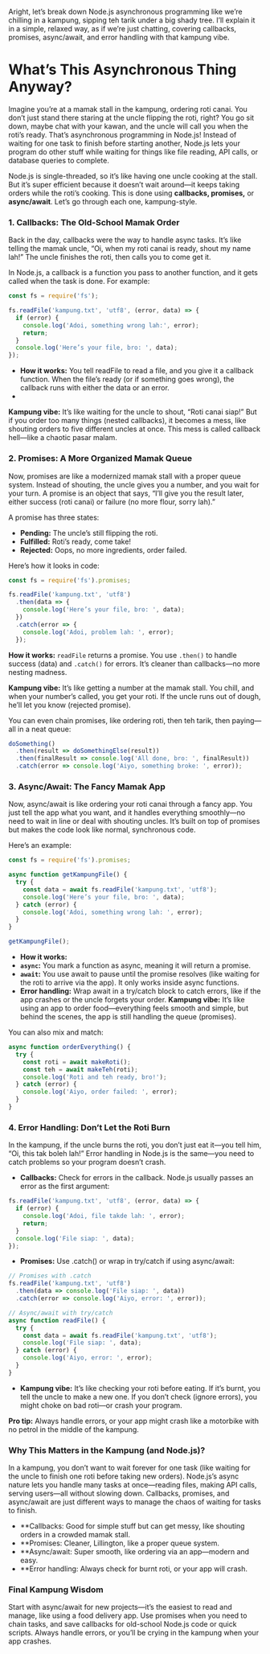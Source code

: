Aright, let’s break down Node.js asynchronous programming like we’re chilling in a kampung, sipping teh tarik under a big shady tree. I’ll explain it in a simple, relaxed way, as if we’re just chatting, covering callbacks, promises, async/await, and error handling with that kampung vibe.

# What’s This Asynchronous Thing Anyway?
Imagine you’re at a mamak stall in the kampung, ordering roti canai. You don’t just stand there staring at the uncle flipping the roti, right? You go sit down, maybe chat with your kawan, and the uncle will call you when the roti’s ready. That’s asynchronous programming in Node.js! Instead of waiting for one task to finish before starting another, Node.js lets your program do other stuff while waiting for things like file reading, API calls, or database queries to complete.

Node.js is single-threaded, so it’s like having one uncle cooking at the stall. But it’s super efficient because it doesn’t wait around—it keeps taking orders while the roti’s cooking. This is done using **callbacks, promises,** or **async/await**. Let’s go through each one, kampung-style.

### 1. Callbacks: The Old-School Mamak Order

Back in the day, callbacks were the way to handle async tasks. It’s like telling the mamak uncle, “Oi, when my roti canai is ready, shout my name lah!” The uncle finishes the roti, then calls you to come get it.

In Node.js, a callback is a function you pass to another function, and it gets called when the task is done. For example:

```javascript
const fs = require('fs');

fs.readFile('kampung.txt', 'utf8', (error, data) => {
  if (error) {
    console.log('Adoi, something wrong lah:', error);
    return;
  }
  console.log('Here’s your file, bro: ', data);
});
```

* **How it works:** You tell readFile to read a file, and you give it a callback function. When the file’s ready (or if something goes wrong), the callback runs with either the data or an error.
* 
**Kampung vibe:** It’s like waiting for the uncle to shout, “Roti canai siap!” But if you order too many things (nested callbacks), it becomes a mess, like shouting orders to five different uncles at once. This mess is called callback hell—like a chaotic pasar malam.
  
### 2. Promises: A More Organized Mamak Queue
Now, promises are like a modernized mamak stall with a proper queue system. Instead of shouting, the uncle gives you a number, and you wait for your turn. A promise is an object that says, “I’ll give you the result later, either success (roti canai) or failure (no more flour, sorry lah).”

A promise has three states:

* **Pending:** The uncle’s still flipping the roti.
* **Fulfilled:** Roti’s ready, come take!
* **Rejected:** Oops, no more ingredients, order failed.

Here’s how it looks in code:
```javascript
const fs = require('fs').promises;

fs.readFile('kampung.txt', 'utf8')
  .then(data => {
    console.log('Here’s your file, bro: ', data);
  })
  .catch(error => {
    console.log('Adoi, problem lah: ', error);
  });
```

**How it works:** `readFile` returns a promise. You use `.then()` to handle success (data) and `.catch()` for errors. It’s cleaner than callbacks—no more nesting madness.

**Kampung vibe:** It’s like getting a number at the mamak stall. You chill, and when your number’s called, you get your roti. If the uncle runs out of dough, he’ll let you know (rejected promise).

You can even chain promises, like ordering roti, then teh tarik, then paying—all in a neat queue:

```javascript
doSomething()
  .then(result => doSomethingElse(result))
  .then(finalResult => console.log('All done, bro: ', finalResult))
  .catch(error => console.log('Aiyo, something broke: ', error));
```

### 3. Async/Await: The Fancy Mamak App
Now, async/await is like ordering your roti canai through a fancy app. You just tell the app what you want, and it handles everything smoothly—no need to wait in line or deal with shouting uncles. It’s built on top of promises but makes the code look like normal, synchronous code.

Here’s an example:

```javascript
const fs = require('fs').promises;

async function getKampungFile() {
  try {
    const data = await fs.readFile('kampung.txt', 'utf8');
    console.log('Here’s your file, bro: ', data);
  } catch (error) {
    console.log('Adoi, something wrong lah: ', error);
  }
}

getKampungFile();
```

* **How it works:**
* **`async`:** You mark a function as async, meaning it will return a promise.
* **`await`:** You use await to pause until the promise resolves (like waiting for the roti to arrive via the app). It only works inside async functions.
* **Error handling:** Wrap await in a try/catch block to catch errors, like if the app crashes or the uncle forgets your order.
**Kampung vibe:** It’s like using an app to order food—everything feels smooth and simple, but behind the scenes, the app is still handling the queue (promises).

You can also mix and match:

```javascript
async function orderEverything() {
  try {
    const roti = await makeRoti();
    const teh = await makeTeh(roti);
    console.log('Roti and teh ready, bro!');
  } catch (error) {
    console.log('Aiyo, order failed: ', error);
  }
}
```

### 4. Error Handling: Don’t Let the Roti Burn
In the kampung, if the uncle burns the roti, you don’t just eat it—you tell him, “Oi, this tak boleh lah!” Error handling in Node.js is the same—you need to catch problems so your program doesn’t crash.

* **Callbacks:** Check for errors in the callback. Node.js usually passes an error as the first argument:

```javascript
fs.readFile('kampung.txt', 'utf8', (error, data) => {
  if (error) {
    console.log('Adoi, file takde lah: ', error);
    return;
  }
  console.log('File siap: ', data);
});
```

* **Promises:** Use .catch() or wrap in try/catch if using async/await:

```javascript
// Promises with .catch
fs.readFile('kampung.txt', 'utf8')
  .then(data => console.log('File siap: ', data))
  .catch(error => console.log('Aiyo, error: ', error));

// Async/await with try/catch
async function readFile() {
  try {
    const data = await fs.readFile('kampung.txt', 'utf8');
    console.log('File siap: ', data);
  } catch (error) {
    console.log('Aiyo, error: ', error);
  }
}
```

* **Kampung vibe:** It’s like checking your roti before eating. If it’s burnt, you tell the uncle to make a new one. If you don’t check (ignore errors), you might choke on bad roti—or crash your program.

**Pro tip:** Always handle errors, or your app might crash like a motorbike with no petrol in the middle of the kampung.

### Why This Matters in the Kampung (and Node.js)?
In a kampung, you don’t want to wait forever for one task (like waiting for the uncle to finish one roti before taking new orders). Node.js’s async nature lets you handle many tasks at once—reading files, making API calls, serving users—all without slowing down. Callbacks, promises, and async/await are just different ways to manage the chaos of waiting for tasks to finish.
* **Callbacks: Good for simple stuff but can get messy, like shouting orders in a crowded mamak stall.
* **Promises: Cleaner, Lillington, like a proper queue system.
* **Async/await: Super smooth, like ordering via an app—modern and easy.
* **Error handling: Always check for burnt roti, or your app will crash.

### Final Kampung Wisdom

Start with async/await for new projects—it’s the easiest to read and manage, like using a food delivery app. Use promises when you need to chain tasks, and save callbacks for old-school Node.js code or quick scripts. Always handle errors, or you’ll be crying in the kampung when your app crashes.

